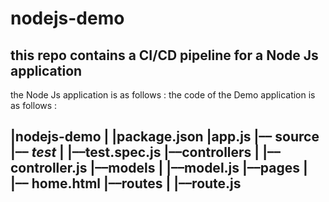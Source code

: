 # nodejs-demo
this repo contains a CI/CD pipeline for a Node Js application 
--------
the Node Js application is as follows :
the code of the Demo application is as follows :

|nodejs-demo
|
|package.json
|app.js
|–– source
         |–– _test_
         |          |––test.spec.js
         |––controllers
         |          |––controller.js
         |––models
         |          |––model.js
         |––pages
         |          |–– home.html
         |––routes
         |          |––route.js
------

